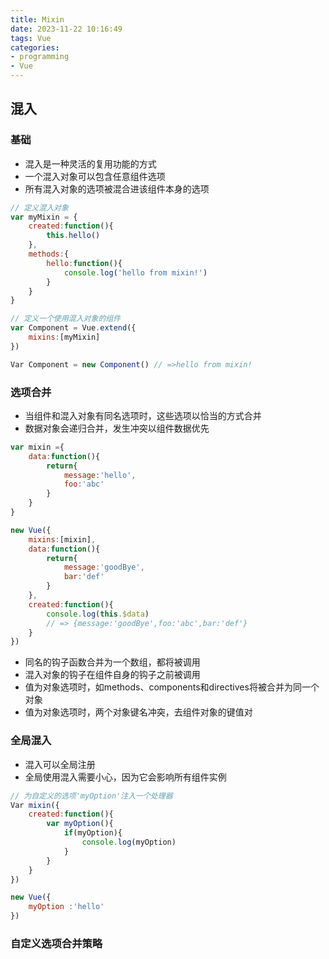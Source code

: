 ```yaml
---
title: Mixin
date: 2023-11-22 10:16:49
tags: Vue
categories: 
- programming
- Vue
---
```


## 混入

### 基础
- 混入是一种灵活的复用功能的方式
- 一个混入对象可以包含任意组件选项
- 所有混入对象的选项被混合进该组件本身的选项

```js
// 定义混入对象
var myMixin = {
	created:function(){
		this.hello()
	},
	methods:{
		hello:function(){
			console.log('hello from mixin!')
		}
	}
}

// 定义一个使用混入对象的组件
var Component = Vue.extend({
	mixins:[myMixin]
})

Var Component = new Component() // =>hello from mixin!
```
### 选项合并
- 当组件和混入对象有同名选项时，这些选项以恰当的方式合并
- 数据对象会递归合并，发生冲突以组件数据优先

```js
var mixin ={
	data:function(){
		return{
			message:'hello',
			foo:'abc'
		}
	}
}

new Vue({
	mixins:[mixin],
	data:function(){
		return{
			message:'goodBye',
			bar:'def'
		}
	},
	created:function(){
		console.log(this.$data)
		// => {message:'goodBye',foo:'abc',bar:'def'}
	}
})
```
- 同名的钩子函数合并为一个数组，都将被调用
- 混入对象的钩子在组件自身的钩子之前被调用
- 值为对象选项时，如methods、components和directives将被合并为同一个
对象
- 值为对象选项时，两个对象键名冲突，去组件对象的键值对

### 全局混入
- 混入可以全局注册
- 全局使用混入需要小心，因为它会影响所有组件实例
```js
// 为自定义的选项'myOption'注入一个处理器
Var mixin({
	created:function(){
		var myOption(){
			if(myOption){
				console.log(myOption)
			}
		}
	}
})

new Vue({
	myOption :'hello'
})
```


### 自定义选项合并策略
